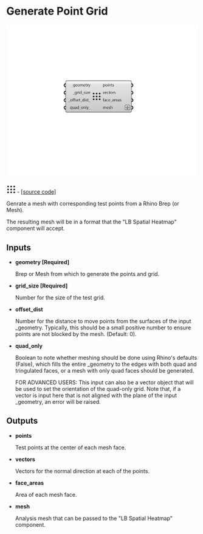 # Generate Point Grid

![](../../.gitbook/assets/Generate_Point_Grid.png)

![](../../.gitbook/assets/Generate_Point_Grid%20%281%29.png) - [\[source code\]](https://github.com/ladybug-tools/ladybug-grasshopper/blob/master/ladybug_grasshopper/src//LB%20Generate%20Point%20Grid.py)

Genrate a mesh with corresponding test points from a Rhino Brep \(or Mesh\).

The resulting mesh will be in a format that the "LB Spatial Heatmap" component will accept.

## Inputs

* **geometry \[Required\]**

  Brep or Mesh from which to generate the points and grid. 

* **grid\_size \[Required\]**

  Number for the size of the test grid. 

* **offset\_dist**

  Number for the distance to move points from the surfaces of the input \_geometry.  Typically, this should be a small positive number to ensure points are not blocked by the mesh. \(Default: 0\). 

* **quad\_only**

  Boolean to note whether meshing should be done using Rhino's defaults \(False\), which fills the entire \_geometry to the edges with both quad and tringulated faces, or a mesh with only quad faces should be generated. 

  FOR ADVANCED USERS: This input can also be a vector object that will be used to set the orientation of the quad-only grid. Note that, if a vector is input here that is not aligned with the plane of the input \_geometry, an error will be raised. 

## Outputs

* **points**

  Test points at the center of each mesh face. 

* **vectors**

  Vectors for the normal direction at each of the points. 

* **face\_areas**

  Area of each mesh face. 

* **mesh**

  Analysis mesh that can be passed to the "LB Spatial Heatmap" component. 

